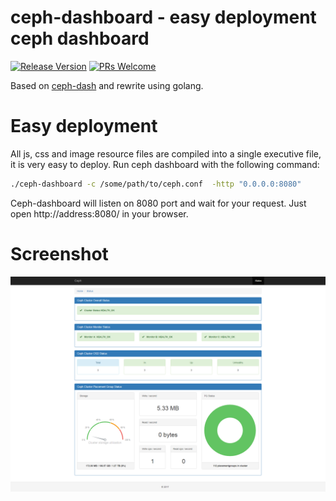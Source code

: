 # ceph-dashboard - easy deployment ceph dashboard 
[![Release Version](https://img.shields.io/badge/release-1.0.0-red.svg)](https://github.com/yaozongyou/ceph-dashboard/releases)
[![PRs Welcome](https://img.shields.io/badge/PRs-welcome-brightgreen.svg)](https://github.com/yaozongyou/ceph-dashboard/pulls)

Based on [ceph-dash](https://github.com/Crapworks/ceph-dash) and rewrite using golang.

# Easy deployment
All js, css and image resource files are compiled into a single executive file, it is very easy to deploy.
Run ceph dashboard with the following command:

```bash
./ceph-dashboard -c /some/path/to/ceph.conf  -http "0.0.0.0:8080"
```
Ceph-dashboard will listen on 8080 port and wait for your request. 
Just open http://address:8080/ in your browser.

# Screenshot
![ceph dashboard screenshot](/screenshot/ceph_dashboard_screenshot.png)
